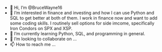 - 👋 Hi, I’m @BruceWayne16
- 👀 I’m interested in finance and investing and how I can use Python and SQL to get better at both of them. I work in finance now and want to add some coding skills. I routinely sell options for side imcome, specifically Iron Condors on SPX and XSP. 
- 🌱 I’m currently learning Python, SQL, and programming in general. 
- 💞️ I’m looking to collaborate on ...
- 📫 How to reach me ...

<!---
BruceWayne16/BruceWayne16 is a ✨ special ✨ repository because its `README.md` (this file) appears on your GitHub profile.
You can click the Preview link to take a look at your changes.
--->
